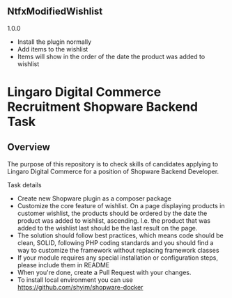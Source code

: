 ## NtfxModifiedWishlist

1.0.0
- Install the plugin normally
- Add items to the wishlist
- Items will show in the order of the date the product was added to wishlist









Lingaro Digital Commerce Recruitment Shopware Backend Task
=======================================

Overview
--------

The purpose of this repository is to check skills of candidates applying to Lingaro Digital Commerce for a position of Shopware Backend Developer.

Task details

* Create new Shopware plugin as a composer package
* Customize the core feature of wishlist. On a page displaying products in customer wishlist, the products should be ordered by the date the product was added to wishlist, ascending. I.e. the product that was added to the wishlist last should be the last result on the page. 
* The solution should follow best practices, which means code should be clean, SOLID, following PHP coding standards and you should find a way to customize the framework without replacing framework classes 
* If your module requires any special installation or configuration steps, please include them in README
* When you're done, create a Pull Request with your changes.
* To install local environment you can use https://github.com/shyim/shopware-docker 
